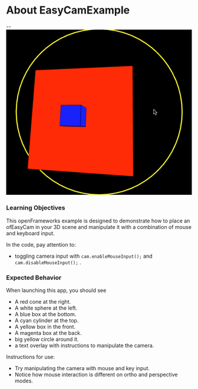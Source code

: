 # About EasyCamExample
--
![Screenshot of Example](easyCamExample.gif)

### Learning Objectives

This openFrameworks example is designed to demonstrate how to place an ofEasyCam in your 3D scene and manipulate it with a combination of mouse and keyboard input.

In the code, pay attention to:

* toggling camera input with ```cam.enableMouseInput();``` and ```cam.disableMouseInput();``` .


### Expected Behavior

When launching this app, you should see

* A red cone at the right.
* A white sphere at the left.
* A blue box at the bottom.
* A cyan cylinder at the top.
* A yellow box in the front.
* A magenta box at the back.
* big yellow circle around it.
* a text overlay with instructions to manipulate the camera.

Instructions for use:

* Try manipulating the camera with mouse and key input.
* Notice how mouse interaction is different on ortho and perspective modes.